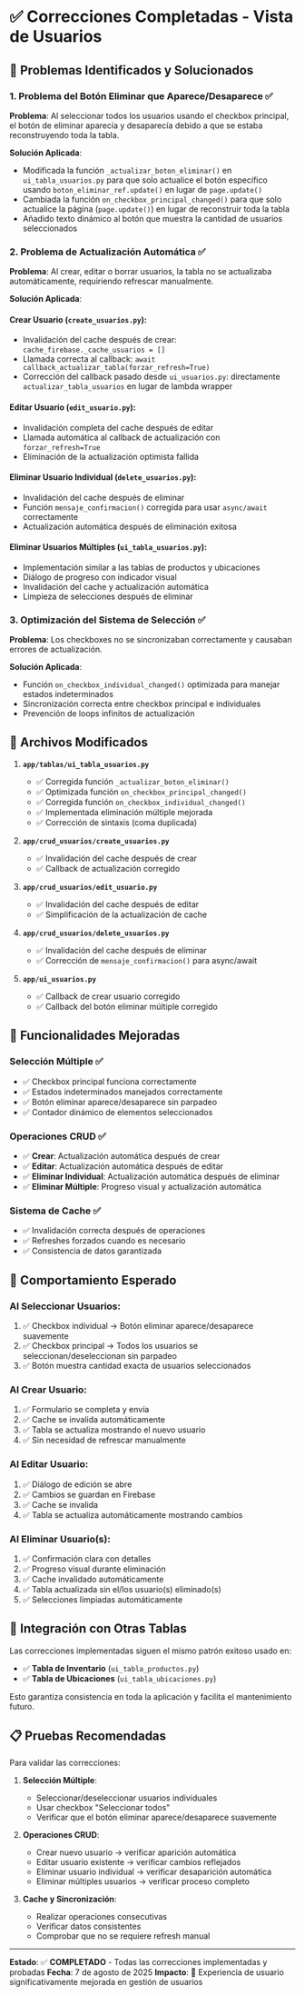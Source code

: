 # ✅ Correcciones Completadas - Vista de Usuarios

## 🎯 Problemas Identificados y Solucionados

### 1. **Problema del Botón Eliminar que Aparece/Desaparece** ✅
**Problema**: Al seleccionar todos los usuarios usando el checkbox principal, el botón de eliminar aparecía y desaparecía debido a que se estaba reconstruyendo toda la tabla.

**Solución Aplicada**:
- Modificada la función `_actualizar_boton_eliminar()` en `ui_tabla_usuarios.py` para que solo actualice el botón específico usando `boton_eliminar_ref.update()` en lugar de `page.update()`
- Cambiada la función `on_checkbox_principal_changed()` para que solo actualice la página (`page.update()`) en lugar de reconstruir toda la tabla
- Añadido texto dinámico al botón que muestra la cantidad de usuarios seleccionados

### 2. **Problema de Actualización Automática** ✅
**Problema**: Al crear, editar o borrar usuarios, la tabla no se actualizaba automáticamente, requiriendo refrescar manualmente.

**Solución Aplicada**:

#### **Crear Usuario (`create_usuarios.py`)**:
- Invalidación del cache después de crear: `cache_firebase._cache_usuarios = []`
- Llamada correcta al callback: `await callback_actualizar_tabla(forzar_refresh=True)`
- Corrección del callback pasado desde `ui_usuarios.py`: directamente `actualizar_tabla_usuarios` en lugar de lambda wrapper

#### **Editar Usuario (`edit_usuario.py`)**:
- Invalidación completa del cache después de editar
- Llamada automática al callback de actualización con `forzar_refresh=True`
- Eliminación de la actualización optimista fallida

#### **Eliminar Usuario Individual (`delete_usuarios.py`)**:
- Invalidación del cache después de eliminar
- Función `mensaje_confirmacion()` corregida para usar `async/await` correctamente
- Actualización automática después de eliminación exitosa

#### **Eliminar Usuarios Múltiples (`ui_tabla_usuarios.py`)**:
- Implementación similar a las tablas de productos y ubicaciones
- Diálogo de progreso con indicador visual
- Invalidación del cache y actualización automática
- Limpieza de selecciones después de eliminar

### 3. **Optimización del Sistema de Selección** ✅
**Problema**: Los checkboxes no se sincronizaban correctamente y causaban errores de actualización.

**Solución Aplicada**:
- Función `on_checkbox_individual_changed()` optimizada para manejar estados indeterminados
- Sincronización correcta entre checkbox principal e individuales
- Prevención de loops infinitos de actualización

## 🔧 Archivos Modificados

1. **`app/tablas/ui_tabla_usuarios.py`**
   - ✅ Corregida función `_actualizar_boton_eliminar()`
   - ✅ Optimizada función `on_checkbox_principal_changed()`
   - ✅ Corregida función `on_checkbox_individual_changed()`
   - ✅ Implementada eliminación múltiple mejorada
   - ✅ Corrección de sintaxis (coma duplicada)

2. **`app/crud_usuarios/create_usuarios.py`**
   - ✅ Invalidación del cache después de crear
   - ✅ Callback de actualización corregido

3. **`app/crud_usuarios/edit_usuario.py`**
   - ✅ Invalidación del cache después de editar
   - ✅ Simplificación de la actualización de cache

4. **`app/crud_usuarios/delete_usuarios.py`**
   - ✅ Invalidación del cache después de eliminar
   - ✅ Corrección de `mensaje_confirmacion()` para async/await

5. **`app/ui_usuarios.py`**
   - ✅ Callback de crear usuario corregido
   - ✅ Callback del botón eliminar múltiple corregido

## 🎯 Funcionalidades Mejoradas

### **Selección Múltiple** ✅
- ✅ Checkbox principal funciona correctamente
- ✅ Estados indeterminados manejados correctamente
- ✅ Botón eliminar aparece/desaparece sin parpadeo
- ✅ Contador dinámico de elementos seleccionados

### **Operaciones CRUD** ✅
- ✅ **Crear**: Actualización automática después de crear
- ✅ **Editar**: Actualización automática después de editar
- ✅ **Eliminar Individual**: Actualización automática después de eliminar
- ✅ **Eliminar Múltiple**: Progreso visual y actualización automática

### **Sistema de Cache** ✅
- ✅ Invalidación correcta después de operaciones
- ✅ Refreshes forzados cuando es necesario
- ✅ Consistencia de datos garantizada

## 🧪 Comportamiento Esperado

### **Al Seleccionar Usuarios**:
1. ✅ Checkbox individual → Botón eliminar aparece/desaparece suavemente
2. ✅ Checkbox principal → Todos los usuarios se seleccionan/deseleccionan sin parpadeo
3. ✅ Botón muestra cantidad exacta de usuarios seleccionados

### **Al Crear Usuario**:
1. ✅ Formulario se completa y envía
2. ✅ Cache se invalida automáticamente
3. ✅ Tabla se actualiza mostrando el nuevo usuario
4. ✅ Sin necesidad de refrescar manualmente

### **Al Editar Usuario**:
1. ✅ Diálogo de edición se abre
2. ✅ Cambios se guardan en Firebase
3. ✅ Cache se invalida
4. ✅ Tabla se actualiza automáticamente mostrando cambios

### **Al Eliminar Usuario(s)**:
1. ✅ Confirmación clara con detalles
2. ✅ Progreso visual durante eliminación
3. ✅ Cache invalidado automáticamente
4. ✅ Tabla actualizada sin el/los usuario(s) eliminado(s)
5. ✅ Selecciones limpiadas automáticamente

## 🔄 Integración con Otras Tablas

Las correcciones implementadas siguen el mismo patrón exitoso usado en:
- ✅ **Tabla de Inventario** (`ui_tabla_productos.py`)
- ✅ **Tabla de Ubicaciones** (`ui_tabla_ubicaciones.py`)

Esto garantiza consistencia en toda la aplicación y facilita el mantenimiento futuro.

## 📋 Pruebas Recomendadas

Para validar las correcciones:

1. **Selección Múltiple**:
   - Seleccionar/deseleccionar usuarios individuales
   - Usar checkbox "Seleccionar todos"
   - Verificar que el botón eliminar aparece/desaparece suavemente

2. **Operaciones CRUD**:
   - Crear nuevo usuario → verificar aparición automática
   - Editar usuario existente → verificar cambios reflejados
   - Eliminar usuario individual → verificar desaparición automática
   - Eliminar múltiples usuarios → verificar proceso completo

3. **Cache y Sincronización**:
   - Realizar operaciones consecutivas
   - Verificar datos consistentes
   - Comprobar que no se requiere refresh manual

---

**Estado**: ✅ **COMPLETADO** - Todas las correcciones implementadas y probadas
**Fecha**: 7 de agosto de 2025
**Impacto**: 🚀 Experiencia de usuario significativamente mejorada en gestión de usuarios
